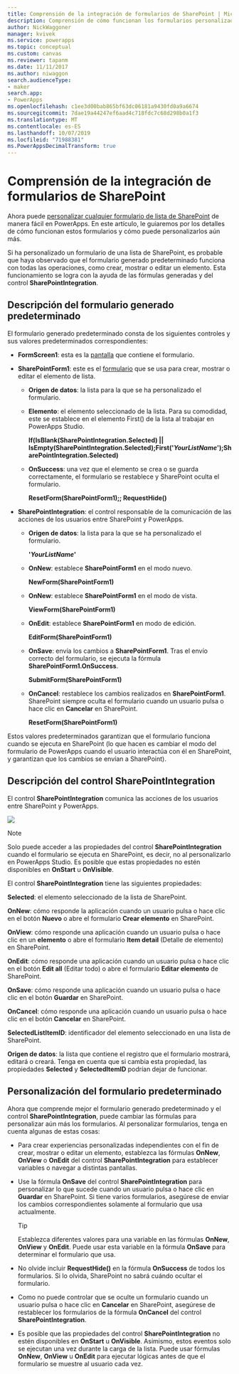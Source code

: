 ```yaml
---
title: Comprensión de la integración de formularios de SharePoint | Microsoft Docs
description: Comprensión de cómo funcionan los formularios personalizados con SharePoint
author: NickWaggoner
manager: kvivek
ms.service: powerapps
ms.topic: conceptual
ms.custom: canvas
ms.reviewer: tapanm
ms.date: 11/11/2017
ms.author: niwaggon
search.audienceType:
- maker
search.app:
- PowerApps
ms.openlocfilehash: c1ee3d00bab865bf63dc06181a9430fd0a9a6674
ms.sourcegitcommit: 7dae19a44247ef6aad4c718fdc7c68d298b0a1f3
ms.translationtype: MT
ms.contentlocale: es-ES
ms.lasthandoff: 10/07/2019
ms.locfileid: "71988381"
ms.PowerAppsDecimalTransform: true
---
```

# <a name="understand-sharepoint-forms-integration"></a>Comprensión de la integración de formularios de SharePoint
Ahora puede [personalizar cualquier formulario de lista de SharePoint](customize-list-form.md) de manera fácil en PowerApps. En este artículo, le guiaremos por los detalles de cómo funcionan estos formularios y cómo puede personalizarlos aún más.

Si ha personalizado un formulario de una lista de SharePoint, es probable que haya observado que el formulario generado predeterminado funciona con todas las operaciones, como crear, mostrar o editar un elemento. Esta funcionamiento se logra con la ayuda de las fórmulas generadas y del control **SharePointIntegration**.

## <a name="understand-the-default-generated-form"></a>Descripción del formulario generado predeterminado

El formulario generado predeterminado consta de los siguientes controles y sus valores predeterminados correspondientes:

* **FormScreen1**: esta es la [pantalla](controls/control-screen.md) que contiene el formulario.

* **SharePointForm1**: este es el [formulario](working-with-forms.md) que se usa para crear, mostrar o editar el elemento de lista.

    * **Origen de datos**: la lista para la que se ha personalizado el formulario.

    * **Elemento**: el elemento seleccionado de la lista. Para su comodidad, este se establece en el elemento First() de la lista al trabajar en PowerApps Studio.

        **If(IsBlank(SharePointIntegration.Selected) || IsEmpty(SharePointIntegration.Selected);First('*YourListName*');SharePointIntegration.Selected)**

    * **OnSuccess**: una vez que el elemento se crea o se guarda correctamente, el formulario se restablece y SharePoint oculta el formulario.

        **ResetForm(SharePointForm1);; RequestHide()**

* **SharePointIntegration**: el control responsable de la comunicación de las acciones de los usuarios entre SharePoint y PowerApps.

    * **Origen de datos**: la lista para la que se ha personalizado el formulario.

        **'*YourListName*'**

    * **OnNew**: establece **SharePointForm1** en el modo nuevo.

        **NewForm(SharePointForm1)**

    * **OnNew**: establece **SharePointForm1** en el modo de vista.

        **ViewForm(SharePointForm1)**

    * **OnEdit**: establece **SharePointForm1** en modo de edición.

        **EditForm(SharePointForm1)**

    * **OnSave**: envía los cambios a **SharePointForm1**. Tras el envío correcto del formulario, se ejecuta la fórmula **SharePointForm1.OnSuccess**.

        **SubmitForm(SharePointForm1)**

    * **OnCancel**: restablece los cambios realizados en **SharePointForm1**. SharePoint siempre oculta el formulario cuando un usuario pulsa o hace clic en **Cancelar** en SharePoint.

        **ResetForm(SharePointForm1)**

Estos valores predeterminados garantizan que el formulario funciona cuando se ejecuta en SharePoint (lo que hacen es cambiar el modo del formulario de PowerApps cuando el usuario interactúa con él en SharePoint, y garantizan que los cambios se envían a SharePoint).

## <a name="understand-the-sharepointintegration-control"></a>Descripción del control SharePointIntegration
El control **SharePointIntegration** comunica las acciones de los usuarios entre SharePoint y PowerApps.

![](./media/sharepoint-form-integration/sharepointintegration-object.png)

>[!NOTE]
>Solo puede acceder a las propiedades del control **SharePointIntegration** cuando el formulario se ejecuta en SharePoint, es decir, no al personalizarlo en PowerApps Studio. Es posible que estas propiedades no estén disponibles en **OnStart** u **OnVisible**. 

El control **SharePointIntegration** tiene las siguientes propiedades:

**Selected**: el elemento seleccionado de la lista de SharePoint.

**OnNew**: cómo responde la aplicación cuando un usuario pulsa o hace clic en el botón **Nuevo** o abre el formulario **Crear elemento** en SharePoint.

**OnView**: cómo responde una aplicación cuando un usuario pulsa o hace clic en un **elemento** o abre el formulario **Item detail** (Detalle de elemento) en SharePoint.

**OnEdit**: cómo responde una aplicación cuando un usuario pulsa o hace clic en el botón **Edit all** (Editar todo) o abre el formulario **Editar elemento** de SharePoint.

**OnSave**: cómo responde una aplicación cuando un usuario pulsa o hace clic en el botón **Guardar** en SharePoint.

**OnCancel**: cómo responde una aplicación cuando un usuario pulsa o hace clic en el botón **Cancelar** en SharePoint.

**SelectedListItemID**: identificador del elemento seleccionado en una lista de SharePoint.

**Origen de datos**: la lista que contiene el registro que el formulario mostrará, editará o creará. Tenga en cuenta que si cambia esta propiedad, las propiedades **Selected** y **SelectedItemID** podrían dejar de funcionar.

## <a name="customize-the-default-form"></a>Personalización del formulario predeterminado
Ahora que comprende mejor el formulario generado predeterminado y el control **SharePointIntegration**, puede cambiar las fórmulas para personalizar aún más los formularios. Al personalizar formularios, tenga en cuenta algunas de estas cosas:

* Para crear experiencias personalizadas independientes con el fin de crear, mostrar o editar un elemento, establezca las fórmulas **OnNew**, **OnView** o **OnEdit** del control  **SharePointIntegration** para establecer variables o navegar a distintas pantallas.

* Use la fórmula **OnSave** del control **SharePointIntegration** para personalizar lo que sucede cuando un usuario pulsa o hace clic en **Guardar** en SharePoint. Si tiene varios formularios, asegúrese de enviar los cambios correspondientes solamente al formulario que usa actualmente.

  > [!TIP]
  >    Establezca diferentes valores para una variable en las fórmulas **OnNew**, **OnView** y **OnEdit**. Puede usar esta variable en la fórmula **OnSave** para determinar el formulario que usa.

* No olvide incluir **RequestHide()** en la fórmula **OnSuccess** de todos los formularios. Si lo olvida, SharePoint no sabrá cuándo ocultar el formulario.

* Como no puede controlar que se oculte un formulario cuando un usuario pulsa o hace clic en **Cancelar** en SharePoint, asegúrese de restablecer los formularios de la fórmula **OnCancel** del control **SharePointIntegration**.

* Es posible que las propiedades del control **SharePointIntegration** no estén disponibles en **OnStart** u **OnVisible**. Asimismo, estos eventos solo se ejecutan una vez durante la carga de la lista. Puede usar fórmulas **OnNew**, **OnView** u **OnEdit** para ejecutar lógicas antes de que el formulario se muestre al usuario cada vez. 
